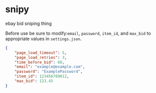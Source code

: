 # snipy
ebay bid sniping thing

Before use be sure to modify:```email```, ```password```, ```item_id```, and ```max_bid``` to appropriate values in ```settings.json```.

```json
{
    "page_load_timeout": 5,
    "page_load_retries": 3,
    "time_before_bid": 60,
    "email": "example@example.com",
    "password": "ExamplePassword",
    "item_id": 123456789012,
    "max_bid": 123.45
}
```
